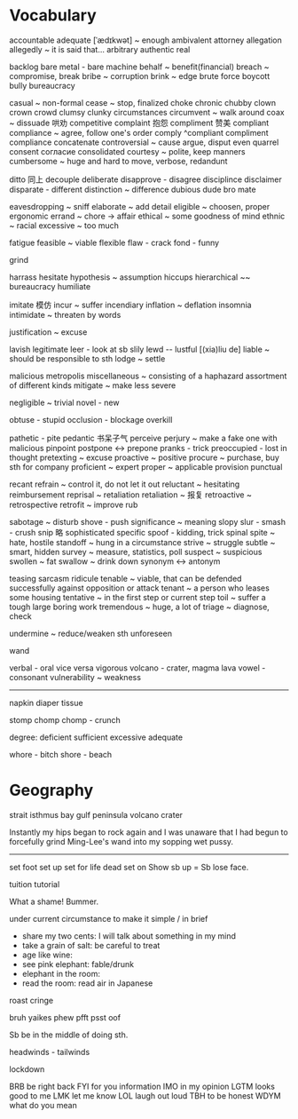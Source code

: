 Vocabulary
==========

accountable
adequate [ˈædɪkwət] ~ enough
ambivalent
attorney
allegation
allegedly ~ it is said that...
arbitrary
authentic real

backlog
bare metal - bare machine
behalf ~ benefit(financial)
breach ~ compromise, break
bribe ~ corruption
brink ~ edge
brute force
boycott
bully
bureaucracy

casual ~ non-formal
cease ~ stop, finalized
choke
chronic
chubby
clown crown crowd
clumsy clunky
circumstances
circumvent ~ walk around
coax ~ dissuade 哄劝
competitive
complaint 抱怨  compliment 赞美
compliant compliance ~ agree, follow one's order
comply ^compliant compliment compliance
concatenate
controversial ~ cause argue, disput even quarrel
consent     согласие
consolidated
courtesy ~ polite, keep manners
cumbersome ~ huge and hard to move, verbose, redandunt

ditto    同上
decouple
deliberate
disapprove - disagree
disciplince
disclaimer
disparate - different
distinction ~ difference
dubious
dude bro mate

eavesdropping ~ sniff
elaborate ~ add detail
eligible ~ choosen, proper
ergonomic
errand ~ chore -> affair
ethical ~ some goodness of mind
ethnic ~ racial
excessive ~ too much

fatigue
feasible ~ viable
flexible
flaw - crack
fond - funny

grind

harrass
hesitate
hypothesis ~ assumption
hiccups
hierarchical ~~ bureaucracy
humiliate

imitate  模仿
incur ~ suffer
incendiary
inflation ~ deflation
insomnia
intimidate ~ threaten by words

justification ~ excuse

lavish
legitimate
leer -  look at sb slily
lewd -- lustful [(xia)liu de]
liable ~ should be responsible to sth
lodge ~ settle

malicious
metropolis
miscellaneous ~ consisting of a haphazard assortment of different kinds
mitigate ~ make less severe


negligible ~ trivial
novel - new

obtuse - stupid
occlusion - blockage
overkill

pathetic - pite
pedantic  书呆子气
perceive
perjury ~ make a fake one with malicious
pinpoint
postpone <-> prepone
pranks - trick
preoccupied - lost in thought
pretexting ~ excuse
proactive ~ positive
procure ~ purchase, buy sth for company
proficient ~ expert
proper ~ applicable
provision
punctual

recant
refrain ~ control it, do not let it out
reluctant ~ hesitating
reimbursement
reprisal ~ retaliation
retaliation ~ 报复
retroactive ~ retrospective
retrofit ~ improve
rub

sabotage ~ disturb
shove - push
significance ~ meaning
slopy
slur -
smash - crush
snip  略
sophisticated
specific
spoof - kidding, trick
spinal
spite ~ hate, hostile
standoff ~ hung in a circumstance
strive ~ struggle
subtle ~ smart, hidden
survey ~ measure, statistics, poll
suspect ~ suspicious
swollen ~ fat
swallow ~ drink down
synonym <-> antonym

teasing sarcasm ridicule
tenable ~ viable, that can be defended successfully against opposition or attack
tenant ~ a person who leases some housing
tentative ~ in the first step or current step
toil ~ suffer a tough large boring work
tremendous ~ huge, a lot of
triage ~ diagnose, check


undermine ~ reduce/weaken sth
unforeseen

wand

verbal - oral
vice versa
vigorous
volcano - crater, magma lava
vowel - consonant
vulnerability ~ weakness

------------------------

napkin diaper tissue

stomp chomp
chomp - crunch

degree: deficient  sufficient  excessive
                   adequate

whore - bitch
shore - beach

# Geography
strait isthmus
bay gulf
peninsula
volcano crater


Instantly my hips began to rock again and I was unaware that I had begun to forcefully grind Ming-Lee's wand into my sopping wet pussy.

------------------------

set foot
set up
set for life
dead set on
Show sb up = Sb lose face.


tuition
tutorial

What a shame!
Bummer.

under current circumstance
to make it simple / in brief

* share my two cents: I will talk about something in my mind
* take a grain of salt: be careful to treat
* age like wine:
* see pink elephant: fable/drunk
* elephant in the room:
* read the room: read air in Japanese

roast
cringe

bruh yaikes
phew
pfft psst
oof


Sb be in the middle of doing sth.

headwinds - tailwinds

lockdown


BRB   be right back
FYI   for you information
IMO   in my opinion
LGTM  looks good to me
LMK   let me know
LOL   laugh out loud
TBH   to be honest
WDYM  what do you mean
